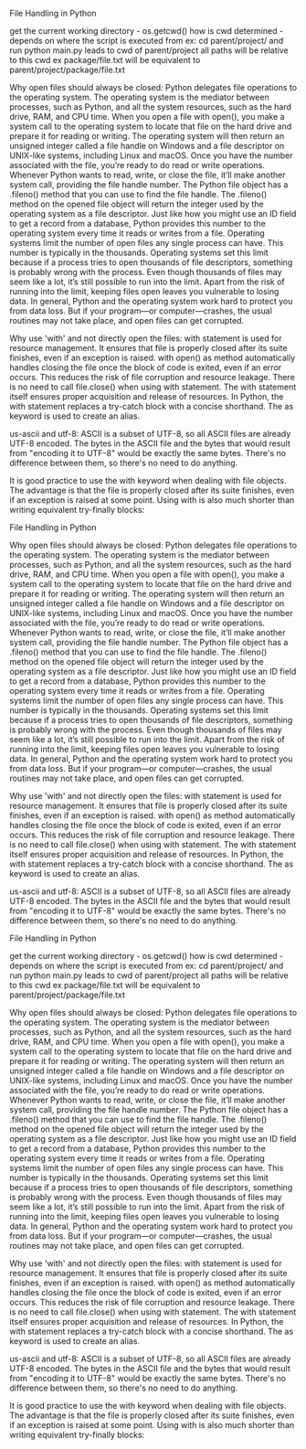 File Handling in Python

get the current working directory - os.getcwd()
how is cwd determined - depends on where the script is executed from
ex: cd parent/project/ and run python main.py leads to cwd of parent/project
all paths will be relative to this cwd ex package/file.txt will be equivalent to
parent/project/package/file.txt

Why open files should always be closed: Python delegates file operations to the operating system. The operating system is the mediator between processes, such as Python, and all the system resources, such as the hard drive, RAM, and CPU time. When you open a file with open(), you make a system call to the operating system to locate that file on the hard drive and prepare it for reading or writing. The operating system will then return an unsigned integer called a file handle on Windows and a file descriptor on UNIX-like systems, including Linux and macOS. Once you have the number associated with the file, you’re ready to do read or write operations. Whenever Python wants to read, write, or close the file, it’ll make another system call, providing the file handle number. The Python file object has a .fileno() method that you can use to find the file handle. The .fileno() method on the opened file object will return the integer used by the operating system as a file descriptor. Just like how you might use an ID field to get a record from a database, Python provides this number to the operating system every time it reads or writes from a file. Operating systems limit the number of open files any single process can have. This number is typically in the thousands. Operating systems set this limit because if a process tries to open thousands of file descriptors, something is probably wrong with the process. Even though thousands of files may seem like a lot, it’s still possible to run into the limit. Apart from the risk of running into the limit, keeping files open leaves you vulnerable to losing data. In general, Python and the operating system work hard to protect you from data loss. But if your program—or computer—crashes, the usual routines may not take place, and open files can get corrupted.

Why use 'with' and not directly open the files: with statement is used for resource management. It ensures that file is properly closed after its suite finishes, even if an exception is raised. with open() as method automatically handles closing the file once the block of code is exited, even if an error occurs. This reduces the risk of file corruption and resource leakage. There is no need to call file.close() when using with statement. The with statement itself ensures proper acquisition and release of resources. In Python, the with statement replaces a try-catch block with a concise shorthand. The as keyword is used to create an alias.

us-ascii and utf-8: ASCII is a subset of UTF-8, so all ASCII files are already UTF-8 encoded. The bytes in the ASCII file and the bytes that would result from "encoding it to UTF-8" would be exactly the same bytes. There's no difference between them, so there's no need to do anything.

It is good practice to use the with keyword when dealing with file objects. The advantage is that the file is properly closed after its suite finishes, even if an exception is raised at some point. Using with is also much shorter than writing equivalent try-finally blocks:

File Handling in Python

Why open files should always be closed: Python delegates file operations to the operating system. The operating system is the mediator between processes, such as Python, and all the system resources, such as the hard drive, RAM, and CPU time. When you open a file with open(), you make a system call to the operating system to locate that file on the hard drive and prepare it for reading or writing. The operating system will then return an unsigned integer called a file handle on Windows and a file descriptor on UNIX-like systems, including Linux and macOS. Once you have the number associated with the file, you’re ready to do read or write operations. Whenever Python wants to read, write, or close the file, it’ll make another system call, providing the file handle number. The Python file object has a .fileno() method that you can use to find the file handle. The .fileno() method on the opened file object will return the integer used by the operating system as a file descriptor. Just like how you might use an ID field to get a record from a database, Python provides this number to the operating system every time it reads or writes from a file. Operating systems limit the number of open files any single process can have. This number is typically in the thousands. Operating systems set this limit because if a process tries to open thousands of file descriptors, something is probably wrong with the process. Even though thousands of files may seem like a lot, it’s still possible to run into the limit. Apart from the risk of running into the limit, keeping files open leaves you vulnerable to losing data. In general, Python and the operating system work hard to protect you from data loss. But if your program—or computer—crashes, the usual routines may not take place, and open files can get corrupted.

Why use 'with' and not directly open the files: with statement is used for resource management. It ensures that file is properly closed after its suite finishes, even if an exception is raised. with open() as method automatically handles closing the file once the block of code is exited, even if an error occurs. This reduces the risk of file corruption and resource leakage. There is no need to call file.close() when using with statement. The with statement itself ensures proper acquisition and release of resources. In Python, the with statement replaces a try-catch block with a concise shorthand. The as keyword is used to create an alias.

us-ascii and utf-8: ASCII is a subset of UTF-8, so all ASCII files are already UTF-8 encoded. The bytes in the ASCII file and the bytes that would result from "encoding it to UTF-8" would be exactly the same bytes. There's no difference between them, so there's no need to do anything.

File Handling in Python

get the current working directory - os.getcwd()
how is cwd determined - depends on where the script is executed from
ex: cd parent/project/ and run python main.py leads to cwd of parent/project
all paths will be relative to this cwd ex package/file.txt will be equivalent to
parent/project/package/file.txt

Why open files should always be closed: Python delegates file operations to the operating system. The operating system is the mediator between processes, such as Python, and all the system resources, such as the hard drive, RAM, and CPU time. When you open a file with open(), you make a system call to the operating system to locate that file on the hard drive and prepare it for reading or writing. The operating system will then return an unsigned integer called a file handle on Windows and a file descriptor on UNIX-like systems, including Linux and macOS. Once you have the number associated with the file, you’re ready to do read or write operations. Whenever Python wants to read, write, or close the file, it’ll make another system call, providing the file handle number. The Python file object has a .fileno() method that you can use to find the file handle. The .fileno() method on the opened file object will return the integer used by the operating system as a file descriptor. Just like how you might use an ID field to get a record from a database, Python provides this number to the operating system every time it reads or writes from a file. Operating systems limit the number of open files any single process can have. This number is typically in the thousands. Operating systems set this limit because if a process tries to open thousands of file descriptors, something is probably wrong with the process. Even though thousands of files may seem like a lot, it’s still possible to run into the limit. Apart from the risk of running into the limit, keeping files open leaves you vulnerable to losing data. In general, Python and the operating system work hard to protect you from data loss. But if your program—or computer—crashes, the usual routines may not take place, and open files can get corrupted.

Why use 'with' and not directly open the files: with statement is used for resource management. It ensures that file is properly closed after its suite finishes, even if an exception is raised. with open() as method automatically handles closing the file once the block of code is exited, even if an error occurs. This reduces the risk of file corruption and resource leakage. There is no need to call file.close() when using with statement. The with statement itself ensures proper acquisition and release of resources. In Python, the with statement replaces a try-catch block with a concise shorthand. The as keyword is used to create an alias.

us-ascii and utf-8: ASCII is a subset of UTF-8, so all ASCII files are already UTF-8 encoded. The bytes in the ASCII file and the bytes that would result from "encoding it to UTF-8" would be exactly the same bytes. There's no difference between them, so there's no need to do anything.

It is good practice to use the with keyword when dealing with file objects. The advantage is that the file is properly closed after its suite finishes, even if an exception is raised at some point. Using with is also much shorter than writing equivalent try-finally blocks:
